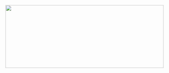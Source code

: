 
<p align="center">
  <img width="500" height="200" src="https://media-fastly.hackerearth.com/media/companies/a95ad67-iit_jammu_logo.png">
</p>
